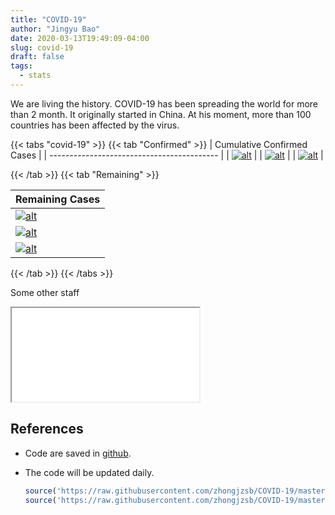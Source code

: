 ```yaml
---
title: "COVID-19"
author: "Jingyu Bao"
date: 2020-03-13T19:49:09-04:00
slug: covid-19
draft: false
tags:
  - stats
---
```


We are living the history. COVID-19 has been spreading the world for more than 2 month. It originally started in China. At his moment, more than 100 countries has been affected by the virus.

<!-- | Cumulative Confirmed Cases                 | Remaining Cases                        |
| ------------------------------------------ | -------------------------------------- |
| [![alt][china_confirmed]][china_confirmed] | [![alt][china_current]][china_current] |
| [![alt][us_confirmed]][us_confirmed]       | [![alt][us_current]][us_current]       |
| [![alt][world_confirmed]][world_confirmed] | [![alt][world_current]][world_current] | -->

{{< tabs "covid-19" >}}
{{< tab "Confirmed" >}}
| Cumulative Confirmed Cases                 |
| ------------------------------------------ |
| [![alt][china_confirmed]][china_confirmed] |
| [![alt][us_confirmed]][us_confirmed]       |
| [![alt][world_confirmed]][world_confirmed] |

[china_confirmed]: https://github.com/zhongjzsb/COVID-19/blob/master/static/images/china_confirmed.gif?raw=true
[us_confirmed]: https://github.com/zhongjzsb/COVID-19/blob/master/static/images/us_confirmed.gif?raw=true
[world_confirmed]: https://github.com/zhongjzsb/COVID-19/blob/master/static/images/world_confirmed.gif?raw=true

{{< /tab >}}
{{< tab "Remaining" >}}

| Remaining Cases                        |
| -------------------------------------- |
| [![alt][china_current]][china_current] |
| [![alt][us_current]][us_current]       |
| [![alt][world_current]][world_current] |

[china_current]: https://github.com/zhongjzsb/COVID-19/blob/master/static/images/china_current.gif?raw=true
[us_current]: https://github.com/zhongjzsb/COVID-19/blob/master/static/images/us_current.gif?raw=true
[world_current]: https://github.com/zhongjzsb/COVID-19/blob/master/static/images/world_current.gif?raw=true

{{< /tab >}}
{{< /tabs >}}


Some other staff

<div class='iframe-container'>
    <iframe src="/images/china-vs-outside.html"></iframe>
</div>

<!-- <center>
<iframe style="height: 600px; width: 1000px; border: none" src="https://zhongjzsb.shinyapps.io/covid-19/"></iframe>
</center> -->





## References

- Code are saved in [github](https://github.com/zhongjzsb/COVID-19).

- The code will be updated daily.

    ```r
    source('https://raw.githubusercontent.com/zhongjzsb/COVID-19/master/R/01-fetch-data.R')
    source('https://raw.githubusercontent.com/zhongjzsb/COVID-19/master/R/03-ggplotly-plot.R')
    ```